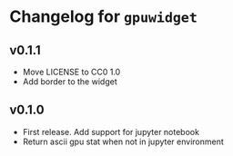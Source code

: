 # Changelog for `gpuwidget`

## v0.1.1

- Move LICENSE to CC0 1.0
- Add border to the widget

## v0.1.0

- First release. Add support for jupyter notebook
- Return ascii gpu stat when not in jupyter environment